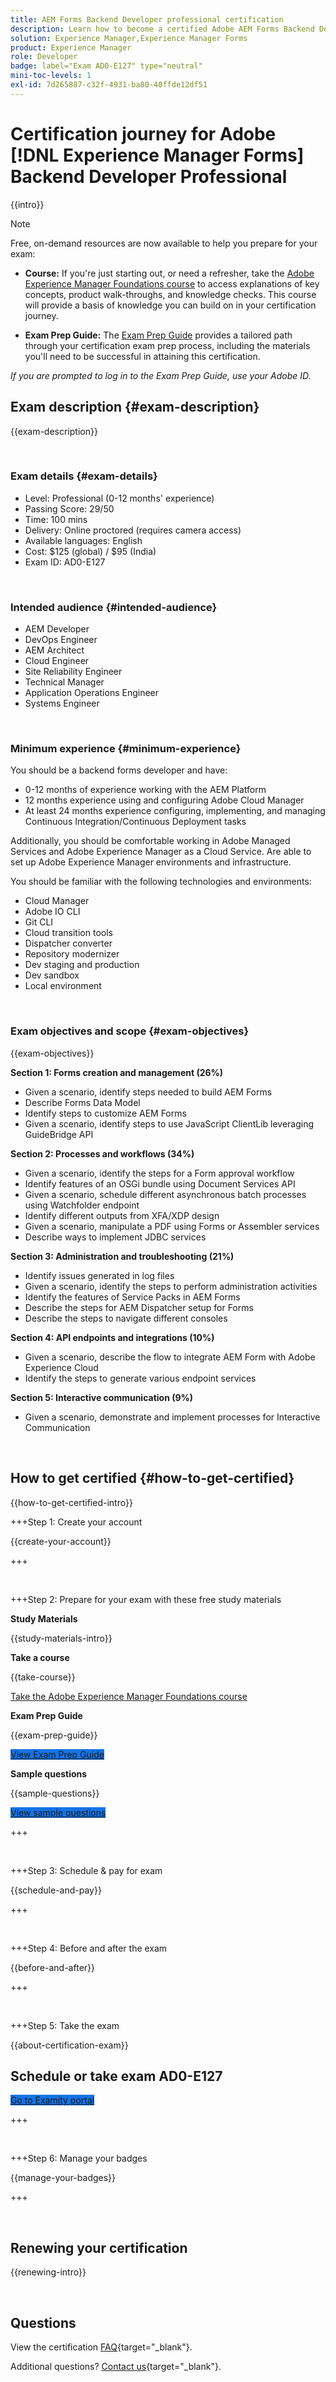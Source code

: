 ```yaml
---
title: AEM Forms Backend Developer professional certification
description: Learn how to become a certified Adobe AEM Forms Backend Developer Professional.
solution: Experience Manager,Experience Manager Forms
product: Experience Manager
role: Developer
badge: label="Exam AD0-E127" type="neutral"
mini-toc-levels: 1
exl-id: 7d265887-c32f-4931-ba80-40ffde12df51
---
```

# Certification journey for Adobe [!DNL Experience Manager Forms] Backend Developer Professional

{{intro}}

>[!NOTE]
>
>Free, on-demand resources are now available to help you prepare for your exam:
>
>* **Course:** If you're just starting out, or need a refresher, take the [Adobe Experience Manager Foundations course](https://app.rockinfo.com/courses/240) to access explanations of key concepts, product walk-throughs, and knowledge checks. This course will provide a basis of knowledge you can build on in your certification journey.
>
>* **Exam Prep Guide:** The [Exam Prep Guide](https://app.rockinfo.com/courses/playScorm/367) provides a tailored path through your certification exam prep process, including the materials you'll need to be successful in attaining this certification.
>
>_If you are prompted to log in to the Exam Prep Guide, use your Adobe ID._

## Exam description {#exam-description}

{{exam-description}}

<br>

### Exam details {#exam-details}

* Level: Professional (0-12 months' experience)
* Passing Score: 29/50
* Time: 100 mins
* Delivery: Online proctored (requires camera access)
* Available languages: English
* Cost: $125 (global) / $95 (India)
* Exam ID: AD0-E127

<br>

### Intended audience {#intended-audience}

* AEM Developer
* DevOps Engineer
* AEM Architect
* Cloud Engineer
* Site Reliability Engineer
* Technical Manager
* Application Operations Engineer
* Systems Engineer

<br>

### Minimum experience {#minimum-experience}

You should be a backend forms developer and have:

* 0-12 months of experience working with the AEM Platform
* 12 months experience using and configuring Adobe Cloud Manager
* At least 24 months experience configuring, implementing, and managing Continuous Integration/Continuous Deployment tasks 

Additionally, you should be comfortable working in Adobe Managed Services and Adobe Experience Manager as a Cloud Service. Are able to set up Adobe Experience Manager environments and infrastructure. 

You should be familiar with the following technologies and environments:

* Cloud Manager
* Adobe IO CLI
* Git CLI
* Cloud transition tools
* Dispatcher converter
* Repository modernizer
* Dev staging and production
* Dev sandbox
* Local environment

<br>

### Exam objectives and scope {#exam-objectives}

{{exam-objectives}}

**Section 1: Forms creation and management (26%)**

* Given a scenario, identify steps needed to build AEM Forms
* Describe Forms Data Model
* Identify steps to customize AEM Forms
* Given a scenario, identify steps to use JavaScript ClientLib leveraging GuideBridge API

**Section 2: Processes and workflows (34%)**

* Given a scenario, identify the steps for a Form approval workflow
* Identify features of an OSGi bundle using Document Services API
* Given a scenario, schedule different asynchronous batch processes using Watchfolder endpoint
* Identify different outputs from XFA/XDP design
* Given a scenario, manipulate a PDF using Forms or Assembler services
* Describe ways to implement JDBC services

**Section 3: Administration and troubleshooting (21%)**

* Identify issues generated in log files
* Given a scenario, identify the steps to perform administration activities
* Identify the features of Service Packs in AEM Forms
* Describe the steps for AEM Dispatcher setup for Forms
* Describe the steps to navigate different consoles

**Section 4: API endpoints and integrations (10%)**

* Given a scenario, describe the flow to integrate AEM Form with Adobe Experience Cloud
* Identify the steps to generate various endpoint services

**Section 5: Interactive communication (9%)**

* Given a scenario, demonstrate and implement processes for Interactive Communication

<br>

## How to get certified {#how-to-get-certified}

{{how-to-get-certified-intro}}

+++Step 1: Create your account

{{create-your-account}}

+++

<br>

+++Step 2: Prepare for your exam with these free study materials

**Study Materials**

{{study-materials-intro}}

**Take a course**

{{take-course}}

[Take the Adobe Experience Manager Foundations course](https://app.rockinfo.com/courses/240)

**Exam Prep Guide**

{{exam-prep-guide}}

<a href="https://app.rockinfo.com/courses/playScorm/367" target="_blank" class="spectrum-Button spectrum-Button--fill spectrum-Button--accent spectrum-Button--sizeM is-margin-bottom-big-big at-element-click-tracking" style="background-color:#1473E6">
                    
 <span class="spectrum-Button-label has-no-wrap">
   View Exam Prep Guide
</span>
</a>

**Sample questions**

{{sample-questions}}

<a href="https://scorpion.caveon.com/launchpad/ad4-e127-adobe-experience-manager-backend-forms-developer-practice-exam" target="_blank" class="spectrum-Button spectrum-Button--fill spectrum-Button--accent spectrum-Button--sizeM is-margin-bottom-big-big at-element-click-tracking" style="background-color:#1473E6">
                    
 <span class="spectrum-Button-label has-no-wrap">
   View sample questions
</span>
</a>

+++ 

<br>

+++Step 3: Schedule & pay for exam

{{schedule-and-pay}}

+++

<br>

+++Step 4: Before and after the exam

{{before-and-after}}

+++

<br>

+++Step 5: Take the exam

{{about-certification-exam}}

## Schedule or take exam AD0-E127

<a href="https://www.certmetrics.com/adobe/candidate/examity_sso.aspx?eid=AD0-E127" target="_blank" class="spectrum-Button spectrum-Button--fill spectrum-Button--accent spectrum-Button--sizeM is-margin-bottom-big-big at-element-click-tracking" style="background-color:#1473E6">
                    
 <span class="spectrum-Button-label has-no-wrap">
   Go to Examity portal
</span>
</a>

+++

<br>

+++Step 6: Manage your badges

{{manage-your-badges}}

+++

<br>

## Renewing your certification

{{renewing-intro}}

<br>

## Questions

View the certification [FAQ](https://experienceleague.adobe.com/docs/certification/certification/faq.html){target="_blank"}.

Additional questions? [Contact us](mailto:certif@adobe.com){target="_blank"}.


